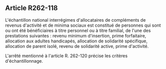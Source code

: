 ## Article R262-118


L'échantillon national interrégimes d'allocataires de compléments de revenus d'activité et de minima sociaux
est constitué de personnes qui sont ou ont été bénéficiaires à titre personnel ou à titre familial, de l'une des
prestations suivantes : revenu minimum d'insertion, prime forfaitaire, allocation aux adultes handicapés,
allocation de solidarité spécifique, allocation de parent isolé, revenu de solidarité active, prime d'activité.

L'arrêté mentionné à l'article R. 262-120 précise les critères d'échantillonnage.

